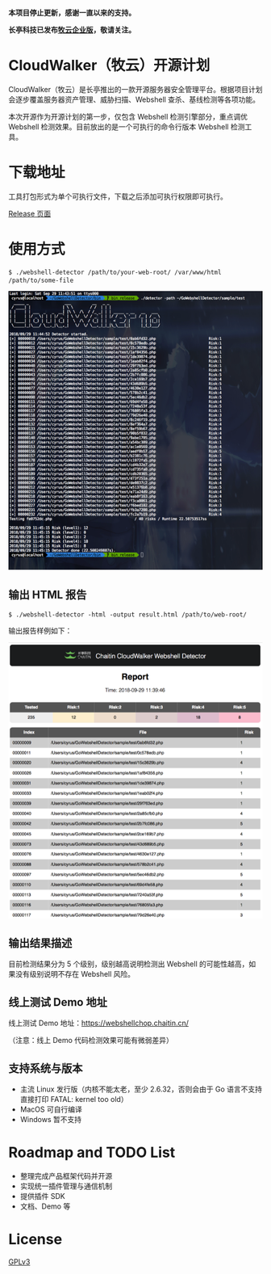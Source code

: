 **本项目停止更新，感谢一直以来的支持。**

**长亭科技已发布[牧云企业版](https://www.chaitin.cn/zh/cloudwalker)，敬请关注。**

# CloudWalker（牧云）开源计划

CloudWalker（牧云）是长亭推出的一款开源服务器安全管理平台。根据项目计划会逐步覆盖服务器资产管理、威胁扫描、Webshell 查杀、基线检测等各项功能。

本次开源作为开源计划的第一步，仅包含 Webshell 检测引擎部分，重点调优 Webshell 检测效果。目前放出的是一个可执行的命令行版本 Webshell 检测工具。

# 下载地址

工具打包形式为单个可执行文件，下载之后添加可执行权限即可执行。

[Release 页面](https://github.com/chaitin/cloudwalker/releases)

# 使用方式

```
$ ./webshell-detector /path/to/your-web-root/ /var/www/html /path/to/some-file
```

![output-cli.png](tool/webshell-detector/static/output-cli.png)

## 输出 HTML 报告

```
$ ./webshell-detector -html -output result.html /path/to/web-root/
```

输出报告样例如下：

![webshell-output-html.png](tool/webshell-detector/static/webshell-test-html.png)

## 输出结果描述

目前检测结果分为 5 个级别，级别越高说明检测出 Webshell 的可能性越高，如果没有级别说明不存在 Webshell 风险。

## 线上测试 Demo 地址

线上测试 Demo 地址：https://webshellchop.chaitin.cn/ 

（注意：线上 Demo 代码检测效果可能有微弱差异）

## 支持系统与版本

 - 主流 Linux 发行版（内核不能太老，至少 2.6.32，否则会由于 Go 语言不支持直接打印 FATAL: kernel too old）
 - MacOS 可自行编译
 - Windows 暂不支持

# Roadmap and TODO List

 - 整理完成产品框架代码并开源
 - 实现统一插件管理与通信机制
 - 提供插件 SDK 
 - 文档、Demo 等

# License

[GPLv3](LICENSE)

